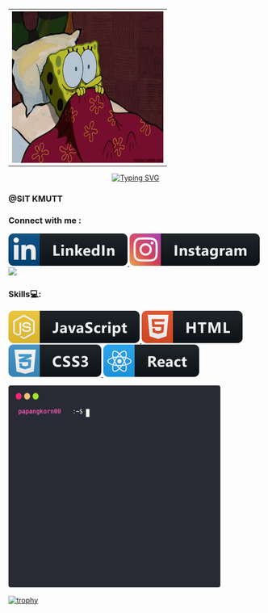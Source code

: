 
<table align=center>
  <th>
    <img src="images/1.gif" height="300" width="300">
  </th>
</table>

<div align=center>
    <a href="https://git.io/typing-svg"><img src="https://readme-typing-svg.demolab.com?font=Fira+Code&weight=500&size=22&pause=1000&color=F7F2E5&center=true&vCenter=true&width=435&lines=Hello%F0%9F%91%8B%F0%9F%91%8B+I+am+Papangkorn%F0%9F%91%8B%F0%9F%91%8B" alt="Typing SVG" /></a>
</div>  
  
<h3>@SIT KMUTT</h3>




<h3 align="left"> Connect with me :</h3>
<div id="badges">
   <a href="https://www.linkedin.com/in/papangkorn-kijsakulrat-6239a7250/">
    <img src="images/linkedin.svg" alt="LinkedIn" style="vertical-align:top margin:6px 4px" target="_blank">
  </a>  
   <a href="https://www.instagram.com/papaangkorn/">
    <img src="images/instagram.svg" alt="IG" style="vertical-align:top margin:6px 4px" target="_blank">
  </a>
  <a>
  <img src="https://dcbadge.vercel.app/api/shield/264438756302520331?theme=discord-inverted" />
  </a>
</div>


<h3 align="left">Skills💻:</h3>
<div>
  <a href="#">
    <img src="images/js.svg" alt="JS" style="vertical-align:top margin:6px 4px" target="_blank">
  </a>  
  <a href="#">
    <img src="images/html.svg" alt="HTML" style="vertical-align:top margin:6px 4px" target="_blank">
  </a>  
  <a href="#">
    <img src="images/css3.svg" alt="CSS" style="vertical-align:top margin:6px 4px" target="_blank">
  </a>
  <a href="#">
    <img src="images/react.svg" alt="REACT" style="vertical-align:top margin:6px 4px" target="_blank">
  </a>  
</div>



<p> <img width="420"  height="400" alt="Github_Stats" src="https://raw.githubusercontent.com/papangkorn00/Template_Stats/1ab8b98f965718c335ba83a702e7b2d95fb0f249/github_stats.svg"</img></p>




[![trophy](https://github-profile-trophy.vercel.app/?username=papangkorn00&theme=dracula)](https://github.com/ryo-ma/github-profile-trophy)




